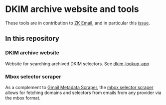 # DKIM archive website and tools

These tools are in contribution to [ZK Email](https://github.com/zkemail/zk-email-verify),
and in particular this [issue](https://github.com/zkemail/zk-email-verify/issues/81).

## In this repository

### DKIM archive website

Website for searching archived DKIM selectors. See [dkim-lookup-app](dkim-lookup-app/)

### Mbox selector scraper

As a complement to [Gmail Metadata Scraper](https://github.com/zkemail/selector-scraper),
the [mbox selector scraper](util/mbox_selector_scraper.py) allows for fetching domains and selectors from emails from any provider via the mbox format.
